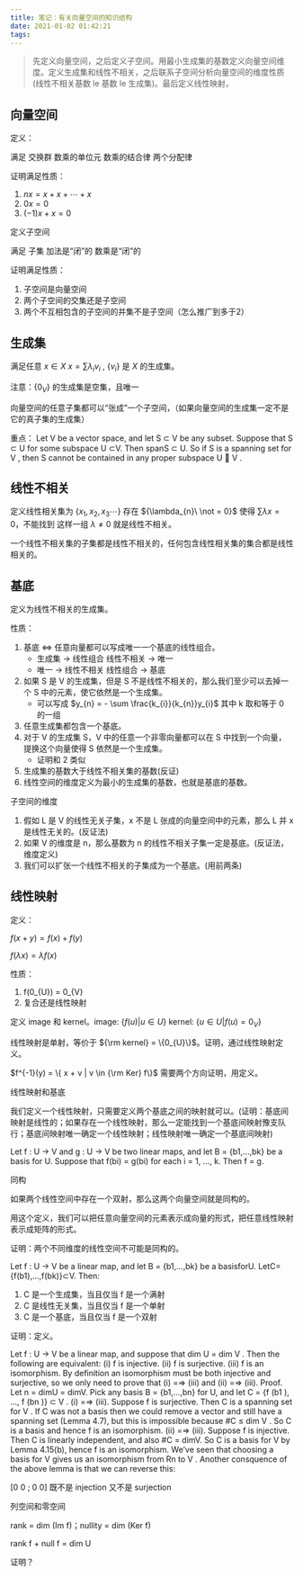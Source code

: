 ```yaml
---
title: 笔记：有关向量空间的知识结构
date: 2021-01-02 01:42:21
tags:
---
```


> 先定义向量空间，之后定义子空间。用最小生成集的基数定义向量空间维度。定义生成集和线性不相关，之后联系子空间分析向量空间的维度性质(线性不相关基数 le 基数 le 生成集)。最后定义线性映射，

## 向量空间

定义：

满足 交换群 数乘的单位元 数乘的结合律 两个分配律

证明满足性质：

1. $nx = x + x + \cdots+x$
2. $0x = 0$
3. $(-1)x + x = 0$

定义子空间

满足 子集 加法是“闭”的 数乘是“闭”的

证明满足性质：

1. 子空间是向量空间
2. 两个子空间的交集还是子空间
3. 两个不互相包含的子空间的并集不是子空间（怎么推广到多于2）

## 生成集

满足任意 $x \in X$ $x = \sum\lambda_i v_i$ , $\{v_i\}$ 是 $X$ 的生成集。

注意：$\{0_V\}$ 的生成集是空集，且唯一

向量空间的任意子集都可以“张成”一个子空间，（如果向量空间的生成集一定不是它的真子集的生成集）

重点：
Let V be a vector space, and let S ⊂ V be any subset. Suppose
that S ⊂ U for some subspace U ⊂V. Then spanS ⊂ U.
So if S is a spanning set for V , then S cannot be contained in any proper subspace U 􏰂 V .

## 线性不相关

定义线性相关集为 $\{x_{1}, x_{2}, x_{3} \cdots \}$ 存在 $\{\lambda_{n}\ \not = 0}$ 使得 $\sum \lambda x = 0$，不能找到 这样一组 $\lambda \not = 0$ 就是线性不相关。

一个线性不相关集的子集都是线性不相关的，任何包含线性相关集的集合都是线性相关的。

## 基底

定义为线性不相关的生成集。

性质：
1. 基底 <=> 任意向量都可以写成唯一一个基底的线性组合。
   - 生成集 -> 线性组合 线性不相关 -> 唯一
   - 唯一 -> 线性不相关 线性组合 -> 基底
2. 如果 S 是 V 的生成集，但是 S 不是线性不相关的，那么我们至少可以去掉一个 S 中的元素，使它依然是一个生成集。
   - 可以写成 $y_{n} = - \sum \frac{k_{i}}{k_{n}}y_{i}$ 其中 k 取和等于 0 的一组
3. 任意生成集都包含一个基底。
4. 对于 V 的生成集 S，V 中的任意一个非零向量都可以在 S 中找到一个向量，提换这个向量使得 S 依然是一个生成集。
   - 证明和 2 类似
5. 生成集的基数大于线性不相关集的基数(反证)
6. 线性空间的维度定义为最小的生成集的基数，也就是基底的基数。

子空间的维度

1. 假如 L 是 V 的线性无关子集，x 不是 L 张成的向量空间中的元素，那么 L 并 x 是线性无关的。(反证法)
2. 如果 V 的维度是 n，那么基数为 n 的线性不相关子集一定是基底。(反证法，维度定义)
3. 我们可以扩张一个线性不相关的子集成为一个基底。(用前两条)

## 线性映射

定义：

$f(x+y) = f(x)+ f(y)$

$f(\lambda x) = \lambda f(x)$

性质：
1. f(0_{U}) = 0_{V}
2. 复合还是线性映射

定义 image 和 kernel。image: $\{ f(u)| u \in U\}$ kernel: $\{u\in U| f(u) = 0_{V}\}$

线性映射是单射，等价于 ${\rm kernel} = \{0_{U}\}$。证明，通过线性映射定义。

$f^{-1}(y) = \{ x + v | v \in {\rm Ker} f\}$ 需要两个方向证明，用定义。

线性映射和基底

我们定义一个线性映射，只需要定义两个基底之间的映射就可以。(证明：基底间映射是线性的；如果存在一个线性映射，那么一定能找到一个基底间映射豫支队行；基底间映射唯一确定一个线性映射；线性映射唯一确定一个基底间映射)

Let f : U → V and g : U → V be two linear maps, and let B = {b1,...,bk} be a basis for U. Suppose that f(bi) = g(bi) for each i = 1, ..., k. Then f = g.

同构

如果两个线性空间中存在一个双射，那么这两个向量空间就是同构的。

用这个定义，我们可以把任意向量空间的元素表示成向量的形式，把任意线性映射表示成矩阵的形式。

证明：两个不同维度的线性空间不可能是同构的。

Let f : U → V be a linear map, and let B = {b1,...,bk} be a basisforU. LetC={f(b1),...,f(bk)}⊂V. Then:

1. C 是一个生成集，当且仅当 f 是一个满射
2. C 是线性无关集，当且仅当 f 是一个单射
3. C 是一个基底，当且仅当 f 是一个双射

证明：定义。

Let f : U → V be a linear map, and suppose that dim U = dim V . Then the following are equivalent:
(i) f is injective. 
(ii) f is surjective.
(iii) f is an isomorphism.
By definition an isomorphism must be both injective and surjective, so we
only need to prove that (i) =⇒ (iii) and (ii) =⇒ (iii).
Proof. Let n = dimU = dimV. Pick any basis B = {b1,...,bn} for U, and let C = {f (b1 ), ..., f (bn )} ⊂ V .
(i) =⇒ (iii). Suppose f is surjective. Then C is a spanning set for V . If C was not a basis then we could remove a vector and still have a spanning set (Lemma 4.7), but this is impossible because #C ≤ dim V . So C is a basis and hence f is an isomorphism.
(ii) =⇒ (iii). Suppose f is injective. Then C is linearly independent, and also #C = dimV. So C is a basis for V by Lemma 4.15(b), hence f is an isomorphism.
We’ve seen that choosing a basis for V gives us an isomorphism from Rn to V . Another consquence of the above lemma is that we can reverse this:

[0 0 ; 0 0] 既不是 injection 又不是 surjection

列空间和零空间

rank = dim (Im f)；nullity = dim (Ker f)

rank f + null f = dim U

证明？

